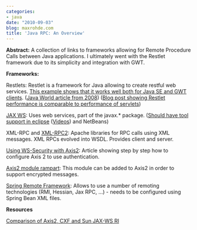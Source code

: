 ```yaml
---
categories:
- java
date: "2010-09-03"
blog: maxrohde.com
title: 'Java RPC: An Overview'
---
```


**Abstract:** A collection of links to frameworks allowing for Remote Procedure Calls between Java applications. I ultimately went with the Restlet framework due to its simplicity and integration with GWT.

**Frameworks:**

Restlets: Restlet is a framework for Java allowing to create restful web services. [This example shows that it works well both for Java SE and GWT clients](http://wiki.restlet.org/docs_2.0/13-restlet/21-restlet/318-restlet/303-restlet.html). ([Java World article from 2008](http://www.javaworld.com/javaworld/jw-12-2008/jw-12-rest-series-2.html)) ([Blog post showing Restlet performance is comparable to performance of servlets](http://www.naviquan.com/blog/restlet-framework))

[JAX WS](<http://java.dzone.com/articles/jax-ws-hello-world?utm_source=feedburner&utm_medium=feed&utm_campaign=Feed:+javalobby/frontpage+(Javalobby+/+Java+Zone)>): Uses web services, part of the javax.\* package. ([Should have tool support in eclipse](http://help.eclipse.org/help33/index.jsp?topic=/org.eclipse.stp.sc.doc/tasks/overview.html) ([Videos](http://wiki.eclipse.org/JAXWS/Videos)) and NetBeans)

XML-RPC and [XML-RPC2](http://ws.apache.org/xmlrpc/xmlrpc2/): Apache libraries for RPC calls using XML messages. XML RPCs evolved into WSDL. Provides client and server.

[Using WS-Security with Axis2](http://www.javaranch.com/journal/200709/web-services-authentication-axis2.html): Article showing step by step how to configure Axis 2 to use authentication.

[Axis2 module rampart](http://ws.apache.org/axis2/modules/rampart/1_0/security-module.html): This module can be added to Axis2 in order to support encrypted messages.

[Spring Remote Framework](http://static.springsource.org/spring/docs/2.0.x/reference/remoting.html): Allows to use a number of remoting technologies (RMI, Hessian, Jax RPC, ...) - needs to be configured using Spring Bean XML files.

**Resources**

[Comparison of Axis2, CXF and Sun JAX-WS RI](http://www.predic8.com/axis2-cxf-jax-ws-comparison.htm)